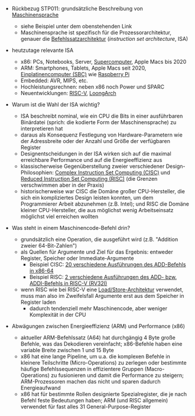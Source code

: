 - Rückbezug STP011: grundsätzliche Beschreibung von [Maschinensprache](https://de.wikipedia.org/w/index.php?title=Maschinensprache&oldid=244058590)
    - siehe Beispiel unter dem obenstehenden Link
    - Maschinensprache ist spezifisch für die Prozessorarchitektur, genauer die [Befehlssatzarchitektur](https://de.wikipedia.org/w/index.php?title=Befehlssatzarchitektur&oldid=252559676) (_instruction set architecture_, ISA)

- heutzutage relevante ISA
    - x86: PCs, Notebooks, Server, [Supercomputer](https://en.wikipedia.org/wiki/File:Processor_families_in_TOP500_supercomputers.svg), Apple Macs bis 2020
    - ARM: Smartphones, Tablets, Apple Macs seit 2020, [Einplatinencomputer (SBC)](https://de.wikipedia.org/w/index.php?title=Einplatinencomputer&oldid=237691993) wie [Raspberry Pi](https://de.wikipedia.org/w/index.php?title=Raspberry_Pi&oldid=252946989)
    - Embedded: AVR, MIPS, etc.
    - Hochleistungsrechnen: neben x86 noch Power und SPARC
    - Neuentwicklungen: [RISC-V](https://de.wikipedia.org/w/index.php?title=RISC-V&oldid=253863999), [LoongArch](https://en.wikipedia.org/w/index.php?title=Loongson&oldid=1277543901#LoongArch)

- Warum ist die Wahl der ISA wichtig?
    - ISA beschreibt nominal, wie ein CPU die Bits in einer ausführbaren Binärdatei (sprich: die kodierte Form der Maschinensprache) zu interpretieren hat
    - daraus als Konsequenz Festlegung von Hardware-Parametern wie der Adressbreite oder der Anzahl und Größe der verfügbaren Register
    - Designentscheidungen in der ISA wirken sich auf die maximal erreichbare Performance und auf die Energieeffizienz aus
    - klassischerweise Gegenüberstellung zweier verschiedener Design-Philosophien: [Complex Instruction Set Computing (CISC)](https://de.wikipedia.org/w/index.php?title=Complex_Instruction_Set_Computer&oldid=252402363) und [Reduced Instruction Set Computing (RISC)](https://de.wikipedia.org/w/index.php?title=Reduced_Instruction_Set_Computer&oldid=250909684) (die Grenzen verschwimmen aber in der Praxis)
    - historischerweise war CISC die Domäne großer CPU-Hersteller, die sich ein kompliziertes Design leisten konnten, um dem Programmierer Arbeit abzunehmen (z.B. Intel); und RISC die Domäne kleiner CPU-Hersteller, die aus möglichst wenig Arbeitseinsatz möglichst viel erreichen wollten

- Was steht in einem Maschinencode-Befehl drin?
    - grundsätzlich eine Operation, die ausgeführt wird (z.B. "Addition zweier 64-Bit-Zahlen")
    - als Quellen für Argumente und Ziel für das Ergebnis: entweder Register, Speicher oder Immediate-Argumente
        - Beispiel CISC: [20 verschiedene Ausführungen des ADD-Befehls in x86-64](https://www.felixcloutier.com/x86/add)
        - Beispiel RISC: [2 verschiedene Ausführungen des ADD- bzw. ADDI-Befehls in RISC-V (RV32I)](https://projectf.io/posts/riscv-arithmetic/#addition)
    - wenn RISC wie bei RISC-V eine [Load/Store-Architektur](https://de.wikipedia.org/w/index.php?title=Load/Store-Architektur&oldid=244001127) verwendet, muss man also im Zweifelsfall Argumente erst aus dem Speicher in Register laden
        - dadurch tendenziell mehr Maschinencode, aber weniger Komplexität in der CPU

- Abwägungen zwischen Energieeffizienz (ARM) und Performance (x86)
    - aktueller ARM-Befehlssatz (A64) hat durchgängig 4 Byte große Befehle, was das Dekodieren vereinfacht; x86-Befehle haben eine variable Breite zwischen 1 und 15 Byte
    - x86 hat eine lange Pipeline, um u.a. die komplexen Befehle in kleinere Teilschritte (Micro-Operations) zu zerlegen oder bestimmte häufige Befehlssequenzen in effizientere Gruppen (Macro-Operations) zu fusionieren und damit die Performance zu steigern; ARM-Prozessoren machen das nicht und sparen dadurch Energieaufwand
    - x86 hat für bestimmte Rollen designierte Spezialregister, die je nach Befehl feste Bedeutungen haben; ARM (und RISC allgemein) verwendet für fast alles 31 General-Purpose-Register
